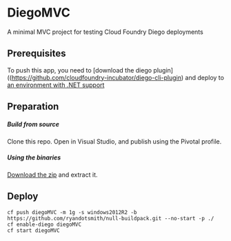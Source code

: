 # DiegoMVC
A minimal MVC project for testing Cloud Foundry Diego deployments

## Prerequisites

To push this app, you need to [download the diego plugin]((https://github.com/cloudfoundry-incubator/diego-cli-plugin) and deploy to [an environment with .NET support](http://docs.pivotal.io/pivotalcf/opsguide/deploying-diego.html)

## Preparation

##### Build from source
Clone this repo.
Open in Visual Studio, and publish using the Pivotal profile.

##### Using the binaries
[Download the zip](https://github.com/ruurdk/DiegoMVC/raw/master/DiegoMVC_Compiled.zip) and extract it.

## Deploy
```
cf push diegoMVC -m 1g -s windows2012R2 -b https://github.com/ryandotsmith/null-buildpack.git --no-start -p ./
cf enable-diego diegoMVC
cf start diegoMVC
```
